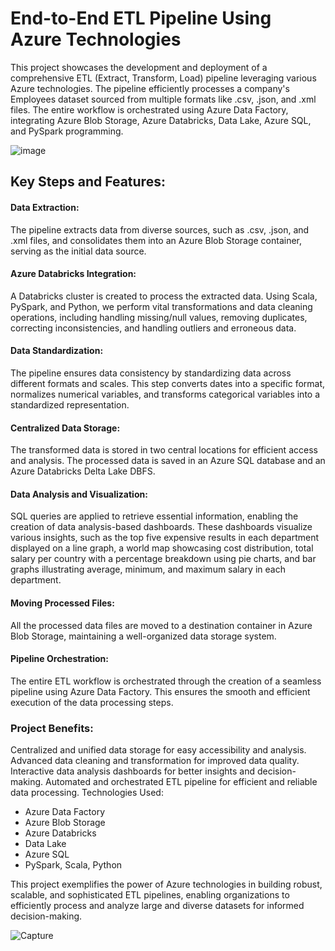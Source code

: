 # End-to-End ETL Pipeline Using Azure Technologies

This project showcases the development and deployment of a comprehensive ETL (Extract, Transform, Load) pipeline leveraging various Azure technologies. The pipeline efficiently processes a company's Employees dataset sourced from multiple formats like .csv, .json, and .xml files. The entire workflow is orchestrated using Azure Data Factory, integrating Azure Blob Storage, Azure Databricks, Data Lake, Azure SQL, and PySpark programming.


![image](https://github.com/Jenia-Jeba/ETL-pipeline---Azure/assets/39514905/89373946-e41f-4c21-98f6-5d69f59e5846)


## Key Steps and Features:

#### Data Extraction: 
The pipeline extracts data from diverse sources, such as .csv, .json, and .xml files, and consolidates them into an Azure Blob Storage container, serving as the initial data source.

#### Azure Databricks Integration: 
A Databricks cluster is created to process the extracted data. Using Scala, PySpark, and Python, we perform vital transformations and data cleaning operations, including handling missing/null values, removing duplicates, correcting inconsistencies, and handling outliers and erroneous data.

#### Data Standardization: 
The pipeline ensures data consistency by standardizing data across different formats and scales. This step converts dates into a specific format, normalizes numerical variables, and transforms categorical variables into a standardized representation.

#### Centralized Data Storage: 
The transformed data is stored in two central locations for efficient access and analysis. The processed data is saved in an Azure SQL database and an Azure Databricks Delta Lake DBFS.

#### Data Analysis and Visualization: 
SQL queries are applied to retrieve essential information, enabling the creation of data analysis-based dashboards. These dashboards visualize various insights, such as the top five expensive results in each department displayed on a line graph, a world map showcasing cost distribution, total salary per country with a percentage breakdown using pie charts, and bar graphs illustrating average, minimum, and maximum salary in each department.

#### Moving Processed Files: 
All the processed data files are moved to a destination container in Azure Blob Storage, maintaining a well-organized data storage system.

#### Pipeline Orchestration: 
The entire ETL workflow is orchestrated through the creation of a seamless pipeline using Azure Data Factory. This ensures the smooth and efficient execution of the data processing steps.

### Project Benefits:

Centralized and unified data storage for easy accessibility and analysis.
Advanced data cleaning and transformation for improved data quality.
Interactive data analysis dashboards for better insights and decision-making.
Automated and orchestrated ETL pipeline for efficient and reliable data processing.
Technologies Used:

- Azure Data Factory
- Azure Blob Storage
- Azure Databricks
- Data Lake
- Azure SQL
- PySpark, Scala, Python


This project exemplifies the power of Azure technologies in building robust, scalable, and sophisticated ETL pipelines, enabling organizations to efficiently process and analyze large and diverse datasets for informed decision-making.


![Capture](https://github.com/Jenia-Jeba/ETL-pipeline---Azure/assets/39514905/40dc61e2-b7e6-4bcd-a923-09f389f75f16)






